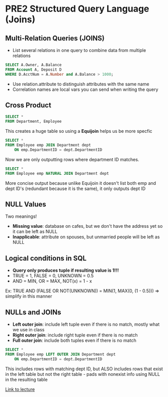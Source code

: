 # PRE2 Structured Query Language (Joins)

## Multi-Relation Queries (JOINS) 
- List several relations in one query to combine data from multiple relations 

```sql
SELECT A.Owner, A.Balance
FROM Account A, Deposit D
WHERE D.AcctNum = A.Number and A.Balance > 1000;
```

- Use relation.attribute to distinguish attributes with the same name
- Correlation names are local vars you can send when writing the query

## Cross Product 
```sql
SELECT * 
FROM Department, Employee
```

This creates a huge table so using a **Equijoin** helps us be more specfic 

```sql
SELECT * 
FROM Employee emp JOIN Department dept
    ON emp.DepartmentID = dept.DepartmentID
```

Now we are only outputting rows where department ID matches.

```sql
SELECT *
FROM Employee emp NATURAL JOIN Department dept 
```
More concise output because unlike Equijoin it doesn't list both emp and dept ID's (redundant because it is the same), it only outputs dept ID

## NULL Values 
Two meanings!
- **Missing value**: database on cafes, but we don't have the address yet so it can be left as NULL
- **Inapplicable**: attribute on spouses, but unmarried people will be left as NULL

## Logical conditions in SQL
- **Query only produces tuple if resulting value is 1!!!**
- TRUE = 1, FALSE = 0, UNKNOWN = 0.5
- AND = MIN, OR = MAX, NOT(x) = 1 - x

Ex: TRUE AND (FALSE OR NOT(UNKNOWN)) = MIN(1, MAX(0, (1 - 0.5))) => simplify in this manner

## NULLs and JOINs
- **Left outer join**: include left tuple even if there is no match, mostly what we use in class
- **Right outer join**: include right tuple even if there is no match
- **Full outer join**: include both tuples even if there is no match

```sql
SELECT * 
FROM Employee emp LEFT OUTER JOIN Department dept
    ON emp.DepartmentID = dept.DepartmentID
```
This includes rows with matching dept ID, but ALSO includes rows that exist in the left table but not the right table - pads with nonexist info using NULL in the resulting table 

[Link to lecture](https://mediaspace.illinois.edu/media/t/1_1j2dfx59)